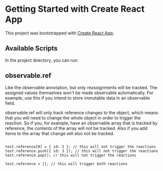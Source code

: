 # Getting Started with Create React App

This project was bootstrapped with [Create React App](https://github.com/facebook/create-react-app).

## Available Scripts

In the project directory, you can run:

## observable.ref

Like the observable annotation, but only reassignments will be tracked. The assigned values themselves won't be made observable automatically. For example, use this if you intend to store immutable data in an observable field.

observable.ref will only track reference changes to the object, which means that you will need to change the whole object in order to trigger the reaction. So if you, for example, have an observable array that is tracked by reference, the contents of the array will not be tracked. Also if you add items to the array that change will also not be tracked.

```

test.reference[0] = { id: 2 }; // this will not trigger the reactions
test.reference.push({ id: 3 }); // this will not trigger the reactions
test.reference.pop(); // this will not trigger the reactions

test.reference = []; // this will trigger both reactions

```